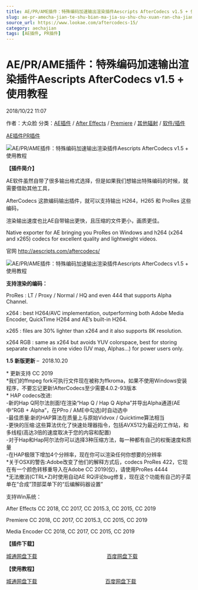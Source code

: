 ```yaml
---
title: AE/PR/AME插件：特殊编码加速输出渲染插件Aescripts AfterCodecs v1.5 + 使用教程
slug: ae-pr-amecha-jian-te-shu-bian-ma-jia-su-shu-chu-xuan-ran-cha-jian-aescripts-aftercodecs-v1-5-shi-yong-jiao-cheng
source_url: https://www.lookae.com/aftercodecs-15/
category: aechajian
tags: [AE插件, PR插件]
---
```

# AE/PR/AME插件：特殊编码加速输出渲染插件Aescripts AfterCodecs v1.5 + 使用教程

2018/10/22 11:07

作者：大众脸
分类：[AE插件](https://www.lookae.com/after-effects/aechajian/) / [After Effects](https://www.lookae.com/after-effects/) / [Premiere](https://www.lookae.com/qitarjcj/premierezy/) / [其他辐射](https://www.lookae.com/others/) / [软件/插件](https://www.lookae.com/qitarjcj/)

[AE插件](https://www.lookae.com/tag/ae%e6%8f%92%e4%bb%b6/)[PR插件](https://www.lookae.com/tag/pr%e6%8f%92%e4%bb%b6/)

![AE/PR/AME插件：特殊编码加速输出渲染插件Aescripts AfterCodecs v1.5 + 使用教程](https://www.lookae.com/wp-content/uploads/2017/05/AfterCodecs-.jpg "AE/PR/AME插件：特殊编码加速输出渲染插件Aescripts AfterCodecs v1.5 + 使用教程-LookAE.com")

**【插件简介】**

AE软件虽然自带了很多输出格式选择，但是如果我们想输出特殊编码的时候，就需要借助其他工具，

AfterCodecs 这款编码输出插件，就可以支持输出 H264，H265 和 ProRes 这些编码，

渲染输出速度也比AE自带输出更快，且压缩的文件更小，画质更佳。

Native exporter for AE bringing you ProRes on Windows and h264 (x264 and x265) codecs for excellent quality and lightweight videos.

官网 http://aescripts.com/aftercodecs/

![AE/PR/AME插件：特殊编码加速输出渲染插件Aescripts AfterCodecs v1.5 + 使用教程](https://aescripts.com/media/catalog/product/r/e/rendu8_1.gif "AE/PR/AME插件：特殊编码加速输出渲染插件Aescripts AfterCodecs v1.5 + 使用教程-LookAE.com")

**支持渲染的编码：**

ProRes : LT / Proxy / Normal / HQ and even 444 that supports Alpha Channel.

x264 : best H264/AVC implementation, outperforming both Adobe Media Encoder, QuickTime H264 and AE’s built-in H264.

x265 : files are 30% lighter than x264 and it also supports 8K resolution.

x264 RGB : same as x264 but avoids YUV colorspace, best for storing separate channels in one video (UV map, Alphas…) for power users only.

**1.5 新版更新** –  2018.10.20

\* 更新支持 CC 2019  
\*我们的ffmpeg fork可执行文件现在被称为ffkroma，如果不使用Windows安装程序，不要忘记更新!AfterCodecs至少需要4.0.2-93版本  
\* HAP codecs改进:  
-新的Hap Q阿尔法剖面!在渲染“Hap Q / Hap Q Alpha”并导出Alpha通道(AE中“RGB + Alpha”，在PPro / AME中勾选)时自动选中  
-最佳质量:新的HAP算法在质量上与原始Vidvox / Quicktime算法相当  
-更快的压缩:这些算法优化了快速处理器指令，包括AVX512为最近的工作站，和多线程(高达3倍的速度取决于您的内容和配置)  
-对于Hap和Hap阿尔法你可以选择3种压缩方法，每一种都有自己的权衡速度和质量  
-在HAP极限下增加4个分辨率，现在你可以渲染任何你想要的分辨率  
\*关于OSX的警告:Adobe改变了他们的解释方式后，codecs ProRes 422，它现在有一个颜色转移重导入在Adobe CC 2019(仅)，请使用ProRes 4444  
\*无法撤消(CTRL+Z)时使用自动AE RQ评论bug修复，现在这个功能有自己的子菜单在“合成”顶部菜单下的“后编解码器设置”

支持Win系统：

After Effects CC 2018, CC 2017, CC 2015.3, CC 2015, CC 2019

Premiere CC 2018, CC 2017, CC 2015.3, CC 2015, CC 2019

Media Encoder CC 2018, CC 2017, CC 2015, CC 2019

**【插件下载】**

[城通网盘下载](https://lookae.ctfile.com/fs/680462-315913629)                                                [百度网盘下载](https://pan.baidu.com/s/1KcW2lvHtkly4kPG6sNZaKw)

**【使用教程】**

[城通网盘下载](https://www.pipipan.com/fs/680462-221741711)                                               [百度网盘下载](https://pan.baidu.com/s/1c2nhMI8)
